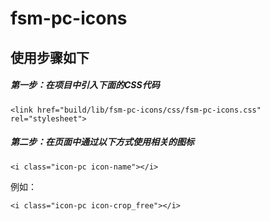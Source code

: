 # fsm-pc-icons
## 使用步骤如下
##### 第一步：在项目中引入下面的CSS代码
 <pre><code>&#60;link href="build/lib/fsm-pc-icons/css/fsm-pc-icons.css" rel="stylesheet"&#62;</code></pre>
 
##### 第二步：在页面中通过以下方式使用相关的图标
 <pre><code>&#60;i class="icon-pc icon-name"&#62;&#60;/i&#62;</code></pre>
 例如：
 <pre><code>&#60;i class="icon-pc icon-crop_free"&#62;&#60;/i&#62;</code></pre>
 
